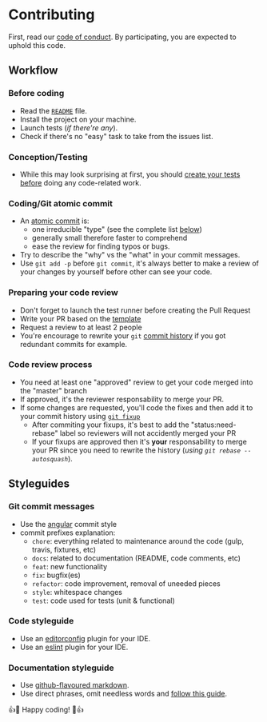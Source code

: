 # Contributing

First, read our [code of conduct](CODE_OF_CONDUCT.md). By participating, you are expected to uphold this code.

## Workflow

### Before coding
- Read the [`README`](/README.md) file.
- Install the project on your machine.
- Launch tests (_if there're any_).
- Check if there's no "easy" task to take from the issues list.

### Conception/Testing
- While this may look surprising at first, you should [create your tests
before](http://sd.jtimothyking.com/2006/07/11/twelve-benefits-of-writing-unit-tests-first/) doing any code-related work.

### Coding/Git atomic commit
- An [atomic commit](https://seesparkbox.com/foundry/atomic_commits_with_git) is:
  - one irreducible "type" (see the complete list [below](#git-commit-messages))
  - generally small therefore faster to comprehend
  - ease the review for finding typos or bugs.
- Try to describe the "why" vs the "what" in your commit messages.
- Use `git add -p` before `git commit`, it's always better to make a review of your changes by yourself before other can see your code.

### Preparing your code review
- Don't forget to launch the test runner before creating the Pull Request
- Write your PR based on the [template](PULL_REQUEST_TEMPLATE.md)
- Request a review to at least 2 people
- You're encourage to rewrite your `git` [commit history](https://git-scm.com/book/en/v2/Git-Tools-Rewriting-History) if you got redundant commits for example. 

### Code review process
- You need at least one "approved" review to get your code merged into the "master" branch
- If approved, it's the reviewer responsability to merge your PR.
- If some changes are requested, you'll code the fixes and then add it to your commit history using [`git fixup`](http://fle.github.io/git-tip-keep-your-branch-clean-with-fixup-and-autosquash.html)
  - After commiting your fixups, it's best to add the "status:need-rebase" label so reviewers will not accidently merged your PR
  - If your fixups are approved then it's **your** responsability to merge your PR since you need to rewrite the history (_using `git rebase --autosquash`_).

## Styleguides

### Git commit messages
- Use the [angular](https://github.com/angular/angular.js/blob/master/CONTRIBUTING.md#commit) commit style
- commit prefixes explanation:
  - `chore`: everything related to maintenance around the code (gulp, travis, fixtures, etc)
  - `docs`: related to documentation (README, code comments, etc)
  - `feat`: new functionality
  - `fix`: bugfix(es)
  - `refactor`: code improvement, removal of uneeded pieces
  - `style`: whitespace changes
  - `test`: code used for tests (unit & functional)

### Code styleguide
- Use an [editorconfig](http://editorconfig.org/#download) plugin for your IDE.
- Use an [eslint](http://eslint.org/docs/user-guide/integrations) plugin for your IDE.

### Documentation styleguide
- Use [github-flavoured markdown](https://guides.github.com/features/mastering-markdown/).
- Use direct phrases, omit needless words and [follow this guide](http://www.writethedocs.org/guide/writing/docs-principles/).

:+1::tada: Happy coding! :tada::+1:
